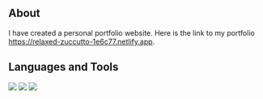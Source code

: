 ## About
I have created a personal portfolio website. Here is the link to my portfolio https://relaxed-zuccutto-1e6c77.netlify.app.

## Languages and Tools
<p align="left">
<img src="https://img.icons8.com/color/48/000000/html-5.png"/>
<img src="https://img.icons8.com/color/48/000000/css3.png"/>
<img src="https://img.icons8.com/js.png"/>
</p>
